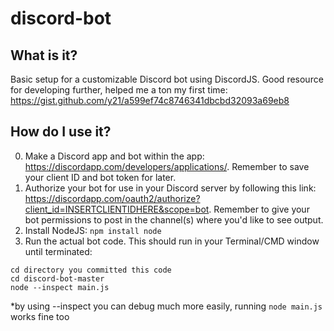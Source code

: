 # discord-bot

## What is it?
Basic setup for a customizable Discord bot using DiscordJS. Good resource for developing further, helped me a ton my first time: https://gist.github.com/y21/a599ef74c8746341dbcbd32093a69eb8

## How do I use it?
0. Make a Discord app and bot within the app: https://discordapp.com/developers/applications/. Remember to save your client ID and bot token for later. 
1. Authorize your bot for use in your Discord server by following this link: https://discordapp.com/oauth2/authorize?client_id=INSERTCLIENTIDHERE&scope=bot. Remember to give your bot permissions to post in the channel(s) where you'd like to see output.
2. Install NodeJS: `npm install node`
3. Run the actual bot code. This should run in your Terminal/CMD window until terminated:
```
cd directory you committed this code
cd discord-bot-master
node --inspect main.js
```
*by using --inspect you can debug much more easily, running `node main.js` works fine too
